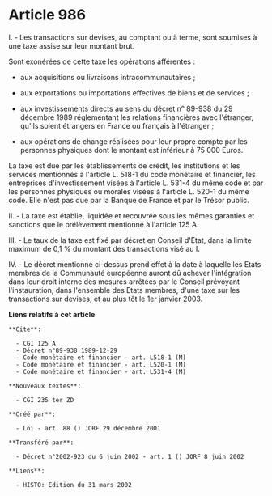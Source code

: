 # Article 986

I. - Les transactions sur devises, au comptant ou à terme, sont soumises à une taxe assise sur leur montant brut.

Sont exonérées de cette taxe les opérations afférentes :

- aux acquisitions ou livraisons intracommunautaires ;

- aux exportations ou importations effectives de biens et de services ;

- aux investissements directs au sens du décret n° 89-938 du 29 décembre 1989 réglementant les relations financières avec
l'étranger, qu'ils soient étrangers en France ou français à l'étranger ;

- aux opérations de change réalisées pour leur propre compte par les personnes physiques dont le montant est inférieur à 75
000 Euros.

La taxe est due par les établissements de crédit, les institutions et les services mentionnés à l'article L. 518-1 du code
monétaire et financier, les entreprises d'investissement visées à l'article L. 531-4 du même code et par les personnes
physiques ou morales visées à l'article L. 520-1 du même code. Elle n'est pas due par la Banque de France et par le Trésor
public.

II. - La taxe est établie, liquidée et recouvrée sous les mêmes garanties et sanctions que le prélèvement mentionné à
l'article 125 A.

III. - Le taux de la taxe est fixé par décret en Conseil d'Etat, dans la limite maximum de 0,1 % du montant des transactions
visé au I.

IV. - Le décret mentionné ci-dessus prend effet à la date à laquelle les Etats membres de la Communauté européenne auront dû
achever l'intégration dans leur droit interne des mesures arrêtées par le Conseil prévoyant l'instauration, dans l'ensemble
des Etats membres, d'une taxe sur les transactions sur devises, et au plus tôt le 1er janvier 2003.

**Liens relatifs à cet article**

	**Cite**:

	  - CGI 125 A
	  - Décret n°89-938 1989-12-29
	  - Code monétaire et financier - art. L518-1 (M)
	  - Code monétaire et financier - art. L520-1 (M)
	  - Code monétaire et financier - art. L531-4 (M)

	**Nouveaux textes**:

	  - CGI 235 ter ZD

	**Créé par**:

	  - Loi - art. 88 () JORF 29 décembre 2001

	**Transféré par**:

	  - Décret n°2002-923 du 6 juin 2002 - art. 1 () JORF 8 juin 2002

	**Liens**:

	  - HISTO: Edition du 31 mars 2002
